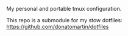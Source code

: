 My personal and portable tmux configuration.

This repo is a submodule for my stow dotfiles: https://github.com/donatomartin/dotfiles
